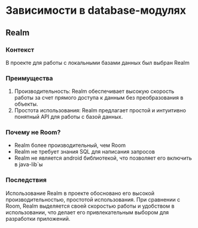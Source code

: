 # Зависимости в database-модулях

## Realm

### Контекст

В проекте для работы с локальными базами данных был выбран Realm

### Преимущества

1. Производительность: Realm обеспечивает высокую скорость работы за счет прямого доступа к данным без преобразования в
   объекты.
2. Простота использования: Realm предлагает простой и интуитивно понятный API для работы с базой данных.

### Почему не Room?

* Realm более производительный, чем Room
* Realm не требует знания SQL для написания запросов
* Realm не является android библиотекой, что позволяет его включить в java-lib`ы

### Последствия

Использование Realm в проекте обосновано его высокой производительностью, простотой использования. При сравнении с Room,
Realm выделяется своей скоростью работы и удобством в использовании, что делает его привлекательным выбором для
разработки приложений.